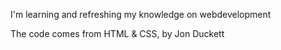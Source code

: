 I'm learning and refreshing my knowledge on webdevelopment

The code comes from HTML & CSS, by Jon Duckett

